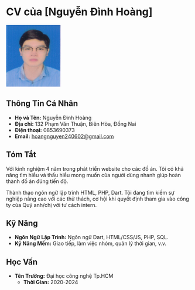 # CV của [Nguyễn Đình Hoàng]
<img src="avt.jpg" width="150" height="170">

## Thông Tin Cá Nhân

- **Họ và Tên:** Nguyễn Đình Hoàng
- **Địa chỉ:** 132 Phạm Văn Thuận, Biên Hòa, Đồng Nai
- **Điện thoại:** 0853690373
- **Email:** hoangnguyen240602@gmail.com

## Tóm Tắt

Với kinh nghiệm 4 năm trong phát triển website cho các đồ án. Tôi có khả năng tìm hiểu và thấu hiểu mong muốn của người dùng nhanh giúp hoàn thành đồ án đúng tiến độ.

Thành thạo ngôn ngữ lập trình HTML, PHP, Dart. Tôi đang tìm kiếm sự nghiệp nâng cao với các thử thách, cơ hội khi quyết định tham gia vào công ty của Quý anh/chị với tư cách intern.

## Kỹ Năng

- **Ngôn Ngữ Lập Trình:** Ngôn ngữ Dart, HTML/CSS/JS, PHP, SQL.
- **Kỹ Năng Mềm:** Giao tiếp, làm việc nhóm, quản lý thời gian, v.v.

## Học Vấn

- **Tên Trường:** Đại học công nghệ Tp.HCM
  - **Thời Gian:** 2020-2024
